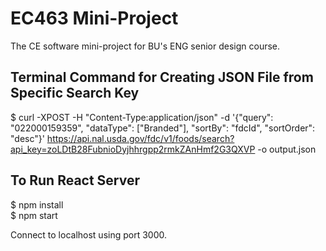 # EC463 Mini-Project
The CE software mini-project for BU's ENG senior design course.

## Terminal Command for Creating JSON File from Specific Search Key
$ curl -XPOST -H "Content-Type:application/json" -d '{"query": "022000159359", "dataType": ["Branded"], "sortBy": "fdcId", "sortOrder": "desc"}' https://api.nal.usda.gov/fdc/v1/foods/search?api_key=zoLDtB28FubnioDyjhhrgpp2rmkZAnHmf2G3QXVP -o output.json

## To Run React Server
$ npm install\
$ npm start

Connect to localhost using port 3000.

